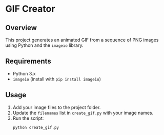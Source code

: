 # GIF Creator

## Overview
This project generates an animated GIF from a sequence of PNG images using Python and the `imageio` library.  

## Requirements
- Python 3.x  
- `imageio` (install with `pip install imageio`)  

## Usage
1. Add your image files to the project folder.  
2. Update the `filenames` list in `create_gif.py` with your image names.  
3. Run the script:
   ```bash
   python create_gif.py
